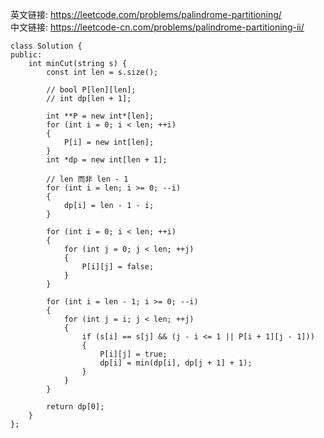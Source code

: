 英文链接: https://leetcode.com/problems/palindrome-partitioning/  
中文链接: https://leetcode-cn.com/problems/palindrome-partitioning-ii/ 


```
class Solution {
public:
	int minCut(string s) {
		const int len = s.size();

		// bool P[len][len];
		// int dp[len + 1];

		int **P = new int*[len];
		for (int i = 0; i < len; ++i)
		{
			P[i] = new int[len];
		}
		int *dp = new int[len + 1];

		// len 而非 len - 1
		for (int i = len; i >= 0; --i)
		{
			dp[i] = len - 1 - i;
		}

		for (int i = 0; i < len; ++i)
		{
			for (int j = 0; j < len; ++j)
			{
				P[i][j] = false;
			}
		}

		for (int i = len - 1; i >= 0; --i)
		{
			for (int j = i; j < len; ++j)
			{
				if (s[i] == s[j] && (j - i <= 1 || P[i + 1][j - 1]))
				{
					P[i][j] = true;
					dp[i] = min(dp[i], dp[j + 1] + 1);
				}
			}
		}

		return dp[0];
	}
};
```
